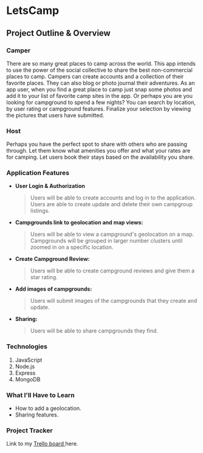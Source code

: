 # LetsCamp

## Project Outline & Overview

### Camper

There are so many great places to camp across the world. This app intends to use the power of the social collective to share the best non-commercial places to camp. Campers can create accounts and a collection of their favorite places. They can also blog or photo journal their adventures. As an app user, when you find a great place to camp just snap some photos and add it to your list of favorite camp sites in the app. Or perhaps you are you looking for campground to spend a few nights? You can search by location, by user rating or campground features. Finalize your selection by viewing the pictures that users have submitted.

### Host

Perhaps you have the perfect spot to share with others who are passing through. Let them know what amenities you offer and what your rates are for camping. Let users book their stays based on the availability you share.

### Application Features

- **User Login & Authorization**
  > Users will be able to create accounts and log in to the application.
  > Users are able to create update and delete their own campgroup listings.
- **Campgrounds link to geolocation and map views:**
  > Users will be able to view a campground's geolocation on a map.
  > Campgrounds will be grouped in larger number clusters until zoomed in on a specific location.
- **Create Campground Review:**
  > Users will be able to create campground reviews and give them a star rating.
- **Add images of campgrounds:**
  > Users will submit images of the campgrounds that they create and update.
- **Sharing:**
  > Users will be able to share campgrounds they find.

### Technologies

1. JavaScript
2. Node.js
3. Express
4. MongoDB

### What I'll Have to Learn

- How to add a geolocation.
- Sharing features.

### Project Tracker

Link to my [Trello board ](https://trello.com/b/uCoASzOE) here.
